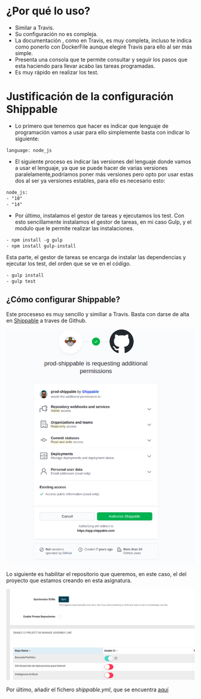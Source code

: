 # ¿Por qué lo uso? 
- Similar a Travis.
- Su configuración no es compleja.
- La documentación , como en Travis, es muy completa, incluso te indica como ponerlo con DockerFile aunque elegiré Travis para ello al ser más simple.
- Presenta una consola que te permite consultar y seguir los pasos que esta haciendo para llevar acabo las tareas programadas.
- Es muy rápido en realizar los test.
# Justificación de la configuración Shippable
- Lo primero que tenemos que hacer es indicar que lenguaje de programación vamos a usar para ello simplemente basta con indicar lo siguiente:
```
language: node_js
```
- El siguiente proceso es indicar las versiones del lenguaje donde vamos a usar el lenguaje, ya que se puede hacer de varias versiones paralelamente,podríamos poner más versiones pero opto por usar estas dos al ser ya versiones estables, para ello es necesario esto:
```
node_js:
- "10"
- "14"
```
- Por último, instalamos el gestor de tareas y ejecutamos los test.
Con esto sencillamente instalamos el gestor de tareas, en mi caso Gulp, y el modulo que le permite realizar las instalaciones.
```                                                                               
- npm install -g gulp
- npm install gulp-install
```
Esta parte, el gestor de tareas se encarga de instalar las dependencias y ejecutar los test, del orden que se ve en el código.
```
- gulp install
- gulp test
```
## ¿Cómo configurar Shippable?
Este proceseso es muy sencillo y similiar a Travis. Basta con darse de alta en [Shippable](https://app.shippable.com/) a traves de Github.

![Shippable](https://github.com/antonioml97/BuscadorPartidos/blob/master/docs/img/Shippable.png)

Lo siguiente es habilitar el repositorio que queremos, en este caso, el del proyecto que estamos creando en esta asignatura. 

![ShippableRepro](https://github.com/antonioml97/BuscadorPartidos/blob/master/docs/img/shippable-Repro.png)

Por último, añadir el fichero *shippable.yml*, que se encuentra [aquí](https://github.com/antonioml97/BuscadorPartidos/blob/master/shippable.yml)